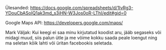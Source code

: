 Ülesanded: https://docs.google.com/spreadsheets/d/1IvRg3-YDouCbASoIQ1ak3md_s3iHN-W3Jos0oR-LThI/edit#gid=0

Google Maps API: https://developers.google.com/maps/

Mark Väljak: Kui keegi ei saa minu kirjutatud koodist aru, jääb segaseks või midagi muud, siis palun ütle ja me võime kokku saada peale loengut ning ma seletan kõik lahti või üritan facebookis seletada.


